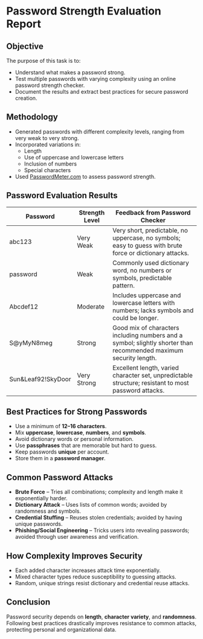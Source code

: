 # Password Strength Evaluation Report

## Objective
The purpose of this task is to:
- Understand what makes a password strong.
- Test multiple passwords with varying complexity using an online password strength checker.
- Document the results and extract best practices for secure password creation.

## Methodology
- Generated passwords with different complexity levels, ranging from very weak to very strong.
- Incorporated variations in:
  - Length
  - Use of uppercase and lowercase letters
  - Inclusion of numbers
  - Special characters
- Used [PasswordMeter.com](https://passwordmeter.com/) to assess password strength.

## Password Evaluation Results

| Password | Strength Level | Feedback from Password Checker |
|----------|----------------|--------------------------------|
| abc123 | Very Weak | Very short, predictable, no uppercase, no symbols; easy to guess with brute force or dictionary attacks. |
| password | Weak | Commonly used dictionary word, no numbers or symbols, predictable pattern. |
| Abcdef12 | Moderate | Includes uppercase and lowercase letters with numbers; lacks symbols and could be longer. |
| S@yMyN8meg | Strong | Good mix of characters including numbers and a symbol; slightly shorter than recommended maximum security length. |
| Sun&Leaf92!SkyDoor | Very Strong | Excellent length, varied character set, unpredictable structure; resistant to most password attacks. |

## Best Practices for Strong Passwords
- Use a minimum of **12–16 characters**.
- Mix **uppercase**, **lowercase**, **numbers**, and **symbols**.
- Avoid dictionary words or personal information.
- Use **passphrases** that are memorable but hard to guess.
- Keep passwords **unique** per account.
- Store them in a **password manager**.

## Common Password Attacks
- **Brute Force** – Tries all combinations; complexity and length make it exponentially harder.
- **Dictionary Attack** – Uses lists of common words; avoided by randomness and symbols.
- **Credential Stuffing** – Reuses stolen credentials; avoided by having unique passwords.
- **Phishing/Social Engineering** – Tricks users into revealing passwords; avoided through user awareness and verification.

## How Complexity Improves Security
- Each added character increases attack time exponentially.
- Mixed character types reduce susceptibility to guessing attacks.
- Random, unique strings resist dictionary and credential reuse attacks.

## Conclusion
Password security depends on **length**, **character variety**, and **randomness**. Following best practices drastically improves resistance to common attacks, protecting personal and organizational data.
